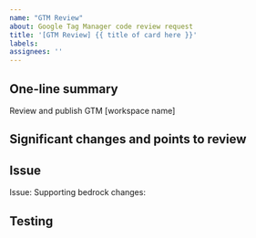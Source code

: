 ```yaml
---
name: "GTM Review"
about: Google Tag Manager code review request
title: '[GTM Review] {{ title of card here }}'
labels:
assignees: ''
---
```


## One-line summary

Review and publish GTM [workspace name]

## Significant changes and points to review



## Issue

Issue:
Supporting bedrock changes:

## Testing
